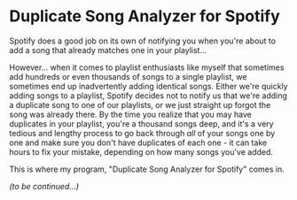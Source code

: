 # Duplicate Song Analyzer for Spotify

Spotify does a good job on its own of notifying you when you're about to add a song that already matches one in your playlist...

However... when it comes to playlist enthusiasts like myself that sometimes add hundreds or even thousands of songs to a single playlist, we sometimes end up inadvertently adding identical songs. Either we're quickly adding songs to a playlist, Spotify decides not to notify us that we're adding a duplicate song to one of our playlists, or we just straight up forgot the song was already there. By the time you realize that you may have duplicates in your playlist, you're a thousand songs deep, and it's a very tedious and lengthy process to go back through *all* of your songs one by one and make sure you don't have duplicates of each one - it can take hours to fix your mistake, depending on how many songs you've added.

This is where my program, "Duplicate Song Analyzer for Spotify" comes in.

*(to be continued...)*
